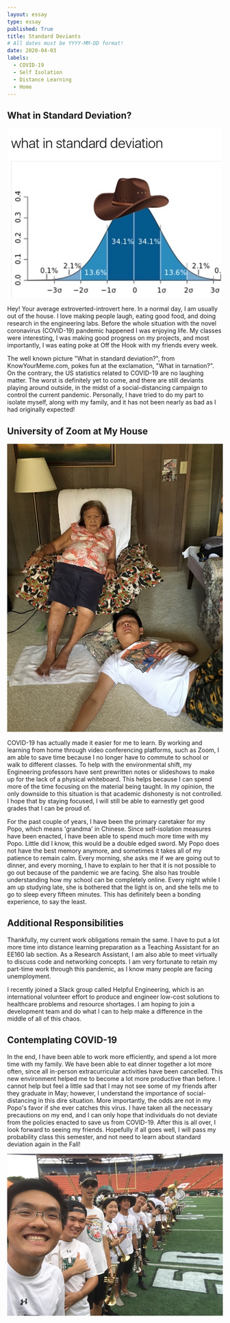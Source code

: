 ```yaml
---
layout: essay
type: essay
published: True
title: Standard Deviants
# All dates must be YYYY-MM-DD format!
date: 2020-04-03
labels:
  - COVID-19
  - Self Isolation
  - Distance Learning
  - Home
---
```


## What in Standard Deviation?

<img class="ui medium right floated rounded image" src="../images/covid-stdDev.jpg">

Hey! Your average extroverted-introvert here. In a normal day, I am usually out of the house. I love making people laugh, eating good food, and doing research in the engineering labs. Before the whole situation with the novel coronavirus (COVID-19) pandemic happened I was enjoying life. My classes were interesting, I was making good progress on my projects, and most importantly, I was eating poke at Off the Hook with my friends every week.

The well known picture "What in standard deviation?", from KnowYourMeme.com, pokes fun at the exclamation, "What in tarnation?". On the contrary, the US statistics related to COVID-19 are no laughing matter. The worst is definitely yet to come, and there are still deviants playing around outside, in the midst of a social-distancing campaign to control the current pandemic. Personally, I have tried to do my part to isolate myself, along with my family, and it has not been nearly as bad as I had originally expected!

## University of Zoom at My House

<img class="ui medium right floated rounded image" src="../images/covid-grandma.jpg">

COVID-19 has actually made it easier for me to learn. By working and learning from home through video conferencing platforms, such as Zoom, I am able to save time because I no longer have to commute to school or walk to different classes. To help with the environmental shift, my Engineering professors have sent prewritten notes or slideshows to make up for the lack of a physical whiteboard. This helps because I can spend more of the time focusing on the material being taught. In my opinion, the only downside to this situation is that academic dishonesty is not controlled. I hope that by staying focused, I will still be able to earnestly get good grades that I can be proud of.

For the past couple of years, I have been the primary caretaker for my Popo, which means 'grandma' in Chinese. Since self-isolation measures have been enacted, I have been able to spend much more time with my Popo. Little did I know, this would be a double edged sword. My Popo does not have the best memory anymore, and sometimes it takes all of my patience to remain calm. Every morning, she asks me if we are going out to dinner, and every morning, I have to explain to her that it is not possible to go out because of the pandemic we are facing. She also has trouble understanding how my school can be completely online. Every night while I am up studying late, she is bothered that the light is on, and she tells me to go to sleep every fifteen minutes. This has definitely been a bonding experience, to say the least.

## Additional Responsibilities
Thankfully, my current work obligations remain the same. I have to put a lot more time into distance learning preparation as a Teaching Assistant for an EE160 lab section. As a Research Assistant, I am also able to meet virtually to discuss code and networking concepts. I am very fortunate to retain my part-time work through this pandemic, as I know many people are facing unemployment.

I recently joined a Slack group called Helpful Engineering, which is an international volunteer effort to produce and engineer low-cost solutions to healthcare problems and resource shortages. I am hoping to join a development team and do what I can to help make a difference in the middle of all of this chaos.

## Contemplating COVID-19
In the end, I have been able to work more efficiently, and spend a lot more time with my family. We have been able to eat dinner together a lot more often, since all in-person extracurricular activities have been cancelled. This new environment helped me to become a lot more productive than before. I cannot help but feel a little sad that I may not see some of my friends after they graduate in May; however, I understand the importance of social-distancing in this dire situation. More importantly, the odds are not in my Popo's favor if she ever catches this virus. I have taken all the necessary precautions on my end, and I can only hope that individuals do not deviate from the policies enacted to save us from COVID-19. After this is all over, I look forward to seeing my friends. Hopefully if all goes well, I will pass my probability class this semester, and not need to learn about standard deviation again in the Fall! 

<img class="ui huge centered rounded image" src="../images/covid-friends.jpg">
